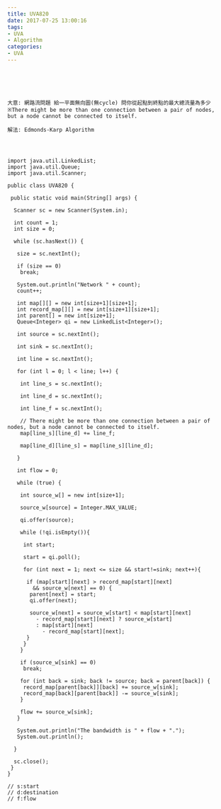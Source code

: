```yaml
---
title: UVA820
date: 2017-07-25 13:00:16
tags:
- UVA
- Algorithm
categories:
- UVA
---
```




 <br /> <br /> <br />

<!-- more -->

	大意: 網路流問題 給一平面無向圖(無cycle) 問你從起點到終點的最大總流量為多少
	※There might be more than one connection between a pair of nodes, 
	but a node cannot be connected to itself.

	解法: Edmonds-Karp Algorithm




	import java.util.LinkedList;
	import java.util.Queue;
	import java.util.Scanner;

	public class UVA820 {

	 public static void main(String[] args) {

	  Scanner sc = new Scanner(System.in);

	  int count = 1;
	  int size = 0;

	  while (sc.hasNext()) {

	   size = sc.nextInt();

	   if (size == 0)
		break;

	   System.out.println("Network " + count);
	   count++;

	   int map[][] = new int[size+1][size+1];
	   int record_map[][] = new int[size+1][size+1];
	   int parent[] = new int[size+1];
	   Queue<Integer> qi = new LinkedList<Integer>();

	   int source = sc.nextInt();

	   int sink = sc.nextInt();

	   int line = sc.nextInt();

	   for (int l = 0; l < line; l++) {

		int line_s = sc.nextInt();

		int line_d = sc.nextInt();

		int line_f = sc.nextInt();

		// There might be more than one connection between a pair of nodes, but a node cannot be connected to itself.
		map[line_s][line_d] += line_f;

		map[line_d][line_s] = map[line_s][line_d];

	   }

	   int flow = 0;

	   while (true) {

		int source_w[] = new int[size+1];

		source_w[source] = Integer.MAX_VALUE;

		qi.offer(source);

		while (!qi.isEmpty()){

		 int start;

		 start = qi.poll();

		 for (int next = 1; next <= size && start!=sink; next++){

		  if (map[start][next] > record_map[start][next]
			&& source_w[next] == 0) {
		   parent[next] = start;
		   qi.offer(next);

		   source_w[next] = source_w[start] < map[start][next]
			 - record_map[start][next] ? source_w[start]
			 : map[start][next]
			   - record_map[start][next];
		  }
		 }
		}

		if (source_w[sink] == 0)
		 break;

		for (int back = sink; back != source; back = parent[back]) {
		 record_map[parent[back]][back] += source_w[sink];
		 record_map[back][parent[back]] -= source_w[sink];
		}

		flow += source_w[sink];
	   }

	   System.out.println("The bandwidth is " + flow + ".");
	   System.out.println();

	  }

	  sc.close();
	 }
	}

	// s:start
	// d:destination
	// f:flow
</br>
